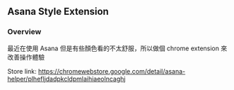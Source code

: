 ## Asana Style Extension
### Overview
最近在使用 Asana 但是有些顏色看的不太舒服，所以做個 chrome extension 來改善操作體驗

Store link: https://chromewebstore.google.com/detail/asana-helper/plhefljdadpkcldpmlaihiaeolncaghj
